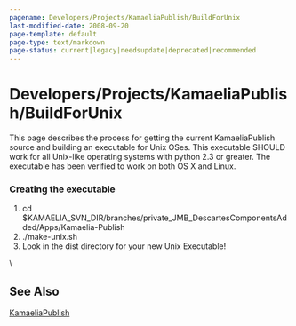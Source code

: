 ```yaml
---
pagename: Developers/Projects/KamaeliaPublish/BuildForUnix
last-modified-date: 2008-09-20
page-template: default
page-type: text/markdown
page-status: current|legacy|needsupdate|deprecated|recommended
---
```

Developers/Projects/KamaeliaPublish/BuildForUnix
================================================

This page describes the process for getting the current KamaeliaPublish
source and building an executable for Unix OSes. This executable SHOULD
work for all Unix-like operating systems with python 2.3 or greater. The
executable has been verified to work on both OS X and Linux.

### Creating the executable 

1.  cd
    \$KAMAELIA\_SVN\_DIR/branches/private\_JMB\_DescartesComponentsAdded/Apps/Kamaelia-Publish
2.  ./make-unix.sh
3.  Look in the dist directory for your new Unix Executable!

\

See Also
--------

[KamaeliaPublish](../KamaeliaPublish)
